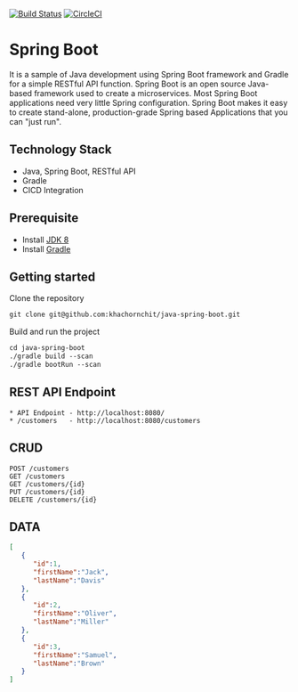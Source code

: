 [![Build Status](https://travis-ci.org/Khachornchit/Java-Spring-Boot.svg?branch=master)](https://travis-ci.org/Khachornchit/Java-Spring-Boot) [![CircleCI](https://circleci.com/gh/khachornchit/Java-Spring-Boot.svg?style=svg)](https://circleci.com/gh/khachornchit/Java-Spring-Boot)

# Spring Boot
It is a sample of Java development using Spring Boot framework and Gradle for a simple RESTful API function. Spring Boot is an open source Java-based framework used to create a microservices. Most Spring Boot applications need very little Spring configuration. Spring Boot makes it easy to create stand-alone, production-grade Spring based Applications that you can "just run".

## Technology Stack
* Java, Spring Boot, RESTful API
* Gradle
* CICD Integration

## Prerequisite
* Install [JDK 8](https://www.oracle.com/technetwork/java/javase/downloads/jdk8-downloads-2133151.html)
* Install [Gradle](https://gradle.org/)

## Getting started

Clone the repository

```txt
git clone git@github.com:khachornchit/java-spring-boot.git
```

Build and run the project

```txt
cd java-spring-boot
./gradle build --scan
./gradle bootRun --scan
```

## REST API Endpoint
```
* API Endpoint - http://localhost:8080/
* /customers   - http://localhost:8080/customers
```

## CRUD
```
POST /customers
GET /customers
GET /customers/{id}
PUT /customers/{id}
DELETE /customers/{id}
```

## DATA
```json
[
   {
      "id":1,
      "firstName":"Jack",
      "lastName":"Davis"
   },
   {
      "id":2,
      "firstName":"Oliver",
      "lastName":"Miller"
   },
   {
      "id":3,
      "firstName":"Samuel",
      "lastName":"Brown"
   }
]
```
